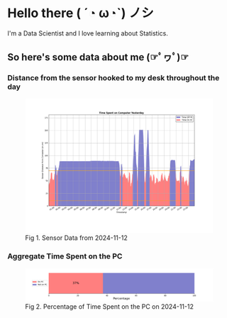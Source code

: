 
# Hello there ( ´◔ ω◔`) ノシ

I'm a Data Scientist and I love learning about Statistics.

## So here's some data about me (☞ﾟヮﾟ)☞


### Distance from the sensor hooked to my desk throughout the day
<figure>
  <picture>
    <source media="(prefers-color-scheme: dark)" srcset="Pi/readme/graphs/lineplot/dark-plot-2024-11-12.png">
    <source media="(prefers-color-scheme: light)" srcset="Pi/readme/graphs/lineplot/light-plot-2024-11-12.png">
    <img alt="Shows a black logo in light color mode and a white one in dark color mode." src="Pi/readme/graphs/lineplot/light-plot-2024-11-12.png">
  </picture>
  <figcaption>Fig 1. Sensor Data from 2024-11-12</figcaption>
</figure>



### Aggregate Time Spent on the PC
<figure>
  <picture>
    <source media="(prefers-color-scheme: dark)" srcset="Pi/readme/graphs/barplot/dark-plot-2024-11-12.png">
    <source media="(prefers-color-scheme: light)" srcset="Pi/readme/graphs/barplot/light-plot-2024-11-12.png">
    <img alt="Shows a black logo in light color mode and a white one in dark color mode." src="Pi/readme/graphs/barplot/light-plot-2024-11-12.png">
  </picture>
  <figcaption>Fig 2. Percentage of Time Spent on the PC on 2024-11-12</figcaption>
</figure>
